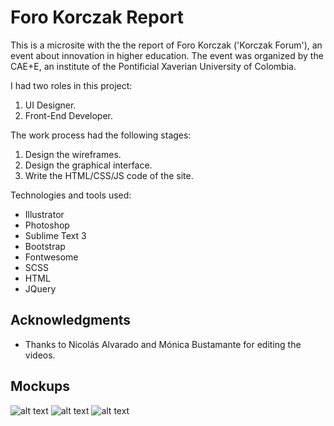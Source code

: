 # Foro Korczak Report

This is a microsite with the the report of Foro Korczak ('Korczak Forum'), an event about innovation in higher education. The event was organized by the CAE+E, an institute of the Pontificial Xaverian University of Colombia.

I had two roles in this project:
1. UI Designer.
2. Front-End Developer.

The work process had the following stages:
1. Design the wireframes.
2. Design the graphical interface.
3. Write the HTML/CSS/JS code of the site.

Technologies and tools used:
- Illustrator
- Photoshop
- Sublime Text 3
- Bootstrap
- Fontwesome
- SCSS
- HTML
- JQuery

## Acknowledgments

* Thanks to Nicolás Alvarado and Mónica Bustamante for editing the videos.

## Mockups
![alt text](https://github.com/nesard/korczak-website/blob/master/img/korczak-mockup1.png)
![alt text](https://github.com/nesard/korczak-website/blob/master/img/korczak-mockup2.png)
![alt text](https://github.com/nesard/korczak-website/blob/master/img/korczak-mockup3.png)
